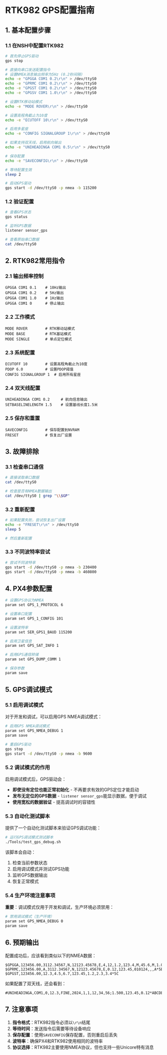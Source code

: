 # RTK982 GPS配置指南

## 1. 基本配置步骤

### 1.1 在NSH中配置RTK982

```bash
# 首先停止GPS驱动
gps stop

# 直接向串口发送配置指令
# 设置NMEA消息输出频率为5Hz (0.2秒间隔)
echo -e "GPGGA COM1 0.2\r\n" > /dev/ttyS0
echo -e "GPRMC COM1 0.2\r\n" > /dev/ttyS0
echo -e "GPGST COM1 0.2\r\n" > /dev/ttyS0
echo -e "GPGSV COM1 1.0\r\n" > /dev/ttyS0

# 设置RTK移动站模式
echo -e "MODE ROVER\r\n" > /dev/ttyS0

# 设置高程角截止为10度
echo -e "ECUTOFF 10\r\n" > /dev/ttyS0

# 启用多星座
echo -e "CONFIG SIGNALGROUP 1\r\n" > /dev/ttyS0

# 如果支持双天线，启用航向输出
echo -e "UNIHEADINGA COM1 0.5\r\n" > /dev/ttyS0

# 保存配置
echo -e "SAVECONFIG\r\n" > /dev/ttyS0

# 等待配置生效
sleep 2

# 启动GPS驱动
gps start -d /dev/ttyS0 -p nmea -b 115200
```

### 1.2 验证配置

```bash
# 查看GPS状态
gps status

# 监听GPS数据
listener sensor_gps

# 查看原始串口数据
cat /dev/ttyS0
```

## 2. RTK982常用指令

### 2.1 输出频率控制
```
GPGGA COM1 0.1    # 10Hz输出
GPGGA COM1 0.2    # 5Hz输出
GPGGA COM1 1.0    # 1Hz输出
GPGGA COM1 0      # 停止输出
```

### 2.2 工作模式
```
MODE ROVER        # RTK移动站模式
MODE BASE         # RTK基站模式
MODE SINGLE       # 单点定位模式
```

### 2.3 系统配置
```
ECUTOFF 10        # 设置高程角截止为10度
PDOP 6.0          # 设置PDOP阈值
CONFIG SIGNALGROUP 1  # 启用所有星座
```

### 2.4 双天线配置
```
UNIHEADINGA COM1 0.2     # 航向信息输出
SETBASELINELENGTH 1.5    # 设置基线长度1.5米
```

### 2.5 保存和重置
```
SAVECONFIG        # 保存配置到NVRAM
FRESET            # 恢复出厂设置
```

## 3. 故障排除

### 3.1 检查串口通信
```bash
# 直接读取串口数据
cat /dev/ttyS0

# 检查是否有NMEA数据输出
cat /dev/ttyS0 | grep "\\$GP"
```

### 3.2 重新配置
```bash
# 如果配置失败，尝试恢复出厂设置
echo -e "FRESET\r\n" > /dev/ttyS0
sleep 5

# 然后重新配置
```

### 3.3 不同波特率尝试
```bash
# 尝试不同波特率
gps start -d /dev/ttyS0 -p nmea -b 230400
gps start -d /dev/ttyS0 -p nmea -b 460800
```

## 4. PX4参数配置

```bash
# 设置GPS协议为NMEA
param set GPS_1_PROTOCOL 6

# 设置串口配置
param set GPS_1_CONFIG 101

# 设置波特率
param set SER_GPS1_BAUD 115200

# 启用卫星信息
param set GPS_SAT_INFO 1

# 启用GPS通信转储
param set GPS_DUMP_COMM 1

# 保存参数
param save
```

## 5. GPS调试模式

### 5.1 启用调试模式
对于开发和调试，可以启用GPS NMEA调试模式：

```bash
# 启用GPS NMEA调试模式
param set GPS_NMEA_DEBUG 1
param save

# 重启GPS驱动
gps stop
gps start -d /dev/ttyS0 -p nmea -b 9600
```

### 5.2 调试模式的作用
启用调试模式后，GPS驱动会：
- **即使没有定位也能正常初始化** - 不再要求有效的GPS定位才能启动
- **发布无定位的GPS数据** - `listener sensor_gps`能显示数据，便于调试
- **使用宽松的数据验证** - 提高调试时的容错性

### 5.3 自动化测试脚本
提供了一个自动化测试脚本来验证GPS调试功能：

```bash
# 运行GPS调试模式测试脚本
./Tools/test_gps_debug.sh
```

该脚本会自动：
1. 检查当前参数状态
2. 启用调试模式并测试GPS功能
3. 监听GPS数据输出
4. 恢复正常模式

### 5.4 生产环境注意事项
**重要**：调试模式仅用于开发和调试，生产环境必须禁用：
```bash
# 禁用调试模式（生产环境）
param set GPS_NMEA_DEBUG 0
param save
```

## 6. 预期输出

配置成功后，应该看到类似以下的NMEA数据：

```
$GPGGA,123456.00,3112.34567,N,12123.45678,E,4,12,1.2,123.4,M,45.6,M,1.0,0000*5A
$GPRMC,123456.00,A,3112.34567,N,12123.45678,E,0.12,123.45,010124,,,A*5B
$GPGST,123456.00,12.3,4.5,6.7,123.45,1.2,2.3,3.4*5C
```

如果配置了双天线，还会看到：
```
#UNIHEADINGA,COM1,0,12.3,FINE,2024,1,1,12,34,56;1.500,123.45,0.12*ABCDEF01
```

## 7. 注意事项

1. **指令格式**：RTK982指令必须以`\r\n`结尾
2. **等待时间**：发送指令后需要等待设备响应
3. **保存配置**：使用`SAVECONFIG`保存配置，否则重启后丢失
4. **波特率**：确保PX4和RTK982使用相同的波特率
5. **协议选择**：RTK982主要使用NMEA协议，但也支持一些Unicore特有消息
